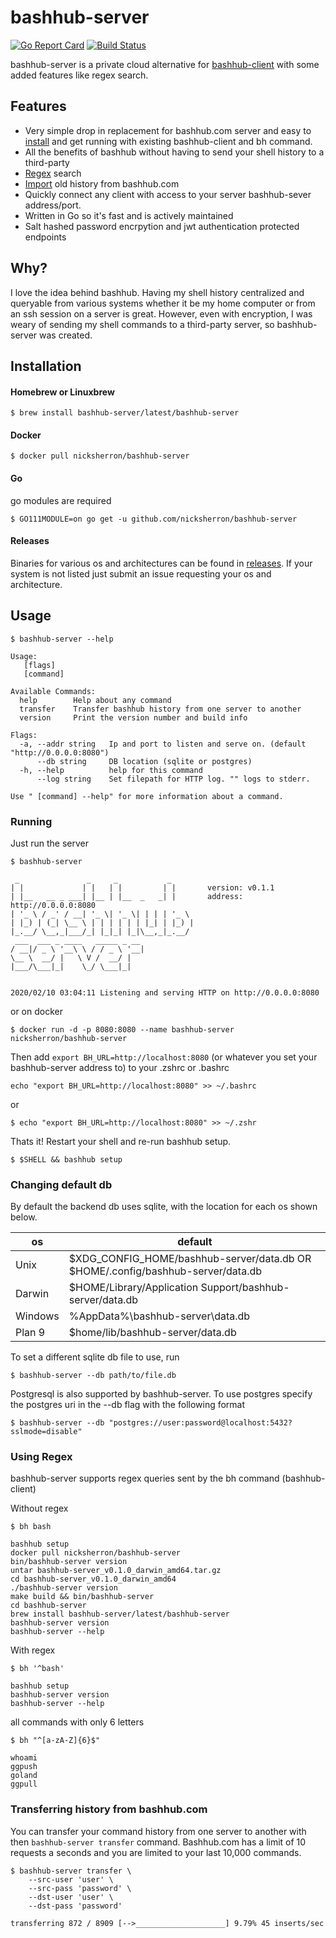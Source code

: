 # bashhub-server
[![Go Report Card](https://goreportcard.com/badge/github.com/nicksherron/bashhub-server)](https://goreportcard.com/report/github.com/nicksherron/bashhub-server) [![Build Status](https://travis-ci.org/nicksherron/bashhub-server.svg?branch=master)](https://travis-ci.org/nicksherron/bashhub-server)

bashhub-server is a private cloud alternative for  [bashhub-client](https://github.com/rcaloras/bashhub-client) with some
added features like regex search.
 
## Features 

- Very simple drop in replacement for bashhub.com server and easy to [install](https://github.com/nicksherron/bashhub-server#installation) and get running with existing bashhub-client and bh command.
- All the benefits of bashhub without having to send your shell history to a third-party
- [Regex](https://github.com/nicksherron/bashhub-server#using-regex) search
- [Import](https://github.com/nicksherron/bashhub-server#transferring-history-from-bashhubcom) old history from bashhub.com
- Quickly connect any client with  access to your server bashhub-sever address/port.
- Written in Go so it's fast and is actively maintained
- Salt hashed password encrpytion and jwt authentication protected endpoints

## Why? 
I love the idea behind bashhub. Having my shell history centralized and queryable from various systems whether it 
be my home computer or from an ssh session on a server is great. However, even with encryption, 
I was weary of sending my shell commands to a third-party server, so bashhub-server was created.


## Installation

#### Homebrew or Linuxbrew
```
$ brew install bashhub-server/latest/bashhub-server
```
#### Docker 
```
$ docker pull nicksherron/bashhub-server
```
#### Go
go modules are required 
```
$ GO111MODULE=on go get -u github.com/nicksherron/bashhub-server
```
#### Releases 
Binaries for various os and architectures can be found in [releases](https://github.com/nicksherron/bashhub-server/releases).
If your system is not listed just submit an issue requesting your os and architecture.

## Usage 
```
$ bashhub-server --help

Usage:
   [flags]
   [command]

Available Commands:
  help        Help about any command
  transfer    Transfer bashhub history from one server to another
  version     Print the version number and build info

Flags:
  -a, --addr string   Ip and port to listen and serve on. (default "http://0.0.0.0:8080")
      --db string     DB location (sqlite or postgres)
  -h, --help          help for this command
      --log string    Set filepath for HTTP log. "" logs to stderr.

Use " [command] --help" for more information about a command.

```
### Running
Just run the server 

```
$ bashhub-server

 _               _     _           _
| |             | |   | |         | |		version: v0.1.1
| |__   __ _ ___| |__ | |__  _   _| |		address: http://0.0.0.0:8080
| '_ \ / _' / __| '_ \| '_ \| | | | '_ \
| |_) | (_| \__ \ | | | | | | |_| | |_) |
|_.__/ \__,_|___/_| |_|_| |_|\__,_|_.__/
 ___  ___ _ ____   _____ _ __
/ __|/ _ \ '__\ \ / / _ \ '__|
\__ \  __/ |   \ V /  __/ |
|___/\___|_|    \_/ \___|_|


2020/02/10 03:04:11 Listening and serving HTTP on http://0.0.0.0:8080
```
or on docker 

```
$ docker run -d -p 8080:8080 --name bashhub-server  nicksherron/bashhub-server 
```
Then add ```export BH_URL=http://localhost:8080``` (or whatever you set your bashhub-server address to) to your .zshrc or .bashrc 
```
echo "export BH_URL=http://localhost:8080" >> ~/.bashrc
```
or 
```
$ echo "export BH_URL=http://localhost:8080" >> ~/.zshr
```
Thats it! Restart your shell and re-run bashhub setup.
```
$ $SHELL && bashhub setup
```

### Changing default db
By default the backend db uses sqlite, with the location for each os shown below.


| os      | default                                                                          |
|---------|----------------------------------------------------------------------------------|
| Unix    | $XDG_CONFIG_HOME/bashhub-server/data.db OR  $HOME/.config/bashhub-server/data.db |
| Darwin  | $HOME/Library/Application Support/bashhub-server/data.db                         |
| Windows | %AppData%\bashhub-server\data.db                                                 |
| Plan 9  | $home/lib/bashhub-server/data.db                                                 |


To set a different sqlite db file to use, run
```
$ bashhub-server --db path/to/file.db
```
Postgresql is also supported by bashhub-server. To use postgres specify the postgres uri in the --db flag with the
following format
```
$ bashhub-server --db "postgres://user:password@localhost:5432?sslmode=disable"
```

### Using Regex
bashhub-server supports regex queries sent by the bh command (bashhub-client)

Without regex
```
$ bh bash

bashhub setup
docker pull nicksherron/bashhub-server
bin/bashhub-server version
untar bashhub-server_v0.1.0_darwin_amd64.tar.gz
cd bashhub-server_v0.1.0_darwin_amd64
./bashhub-server version
make build && bin/bashhub-server
cd bashhub-server
brew install bashhub-server/latest/bashhub-server
bashhub-server version
bashhub-server --help
```
With regex
```
$ bh '^bash'

bashhub setup
bashhub-server version
bashhub-server --help
```
all commands with only 6 letters

```
$ bh "^[a-zA-Z]{6}$"

whoami
ggpush
goland
ggpull
```

### Transferring history from bashhub.com

You can transfer your command history from one server to another with then ```bashhub-server transfer``` 
command. Bashhub.com has a limit of 10 requests a seconds and you are limited to your last 10,000 commands.

```
$ bashhub-server transfer \
    --src-user 'user' \
    --src-pass 'password' \
    --dst-user 'user' \
    --dst-pass 'password' 

transferring 872 / 8909 [-->____________________] 9.79% 45 inserts/sec
```








 
